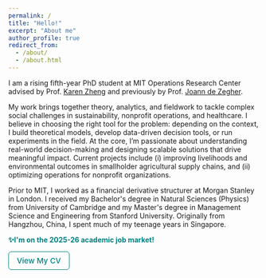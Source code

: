 ```yaml
---
permalink: /
title: "Hello!"
excerpt: "About me"
author_profile: true
redirect_from: 
  - /about/
  - /about.html
---
```


I am a rising fifth-year PhD student at MIT Operations Research Center advised by Prof. [Karen Zheng](https://mitmgmtfaculty.mit.edu/yanchong/) and previously by Prof. [Joann de Zegher](https://mitsloan.mit.edu/staff/directory/joann-de-zegher). 

My work brings together theory, analytics, and fieldwork to tackle complex social challenges in sustainability, nonprofit operations, and healthcare. I believe in choosing the right tool for the problem: depending on the context, I build theoretical models, develop data-driven decision tools, or run experiments in the field. At the core, I’m passionate about understanding real-world decision-making and designing scalable solutions that drive meaningful impact. Current projects include (i) improving livelihoods and environmental outcomes in smallholder agricultural supply chains, and (ii) optimizing operations for nonprofit organizations.

Prior to MIT, I worked as a financial derivative structurer at Morgan Stanley in London. I received my Bachelor's degree in Natural Sciences (Physics) from University of Cambridge and my Master's degree in Management Science and Engineering from Stanford University. Originally from Hangzhou, China, I spent much of my teenage years in Singapore.

**<span style="color: #008080;">✨I'm on the 2025-26 academic job market!</span>**

<a href="/files/Yuan_CV.pdf" target="_blank" style="
  display: inline-block;
  padding: 8px 16px;
  border: 1.5px solid #008080;
  color: #008080;
  border-radius: 6px;
  text-decoration: none;
  font-weight: 500;
  font-size: 0.95rem;
">
View My CV
</a>
